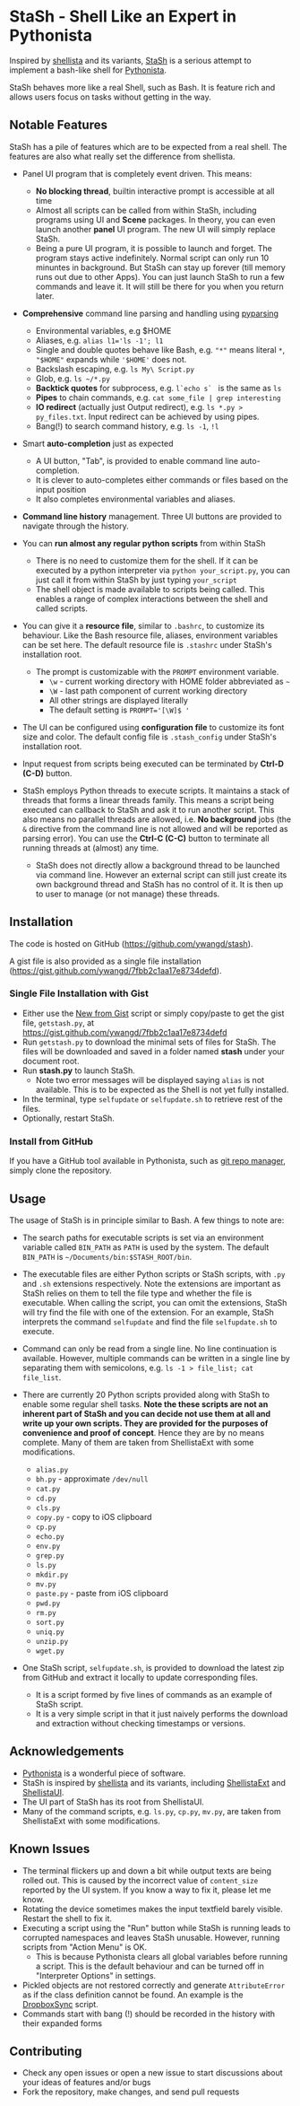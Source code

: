 # StaSh - Shell Like an Expert in Pythonista
Inspired by
[shellista](http://omz-forums.appspot.com/pythonista/post/5302343285342208) and
its variants, [StaSh](https://github.com/ywangd/stash) is a serious attempt to
implement a bash-like shell for [Pythonista](http://omz-software.com/pythonista/).

StaSh behaves more like a real Shell, such as Bash. It is feature rich and
allows users focus on tasks without getting in the way. 

## Notable Features
StaSh has a pile of features which are to be expected from a real shell. The
features are also what really set the difference from shellista.

* Panel UI program that is completely event driven. This means:
    * **No blocking thread**, builtin interactive prompt is accessible at all time
    * Almost all scripts can be called from within StaSh, including programs
      using UI and **Scene** packages. In theory, you can even launch another
      **panel** UI program. The new UI will simply replace StaSh.
    * Being a pure UI program, it is possible to launch and forget. The program
      stays active indefinitely. Normal script can only run 10 minuntes in
      background. But StaSh can stay up forever (till memory runs out due to
      other Apps). You can just launch StaSh to run a few commands and leave it.
      It will still be there for you when you return later.

* **Comprehensive** command line parsing and handling using
  [pyparsing](http://pyparsing.wikispaces.com)
    * Environmental variables, e.g $HOME
    * Aliases, e.g. `alias l1='ls -1'; l1`
    * Single and double quotes behave like Bash, e.g. `"*"` means literal `*`,
      `"$HOME"` expands while `'$HOME'` does not.
    * Backslash escaping, e.g. `ls My\ Script.py`
    * Glob, e.g. `ls ~/*.py`
    * **Backtick quotes** for subprocess, e.g. ``l`echo s` `` is the same as `ls`
    * **Pipes** to chain commands, e.g. `cat some_file | grep interesting`
    * **IO redirect** (actually just Output redirect), e.g. `ls *.py > py_files.txt`. 
      Input redirect can be achieved by using pipes.
    * Bang(!) to search command history, e.g. `ls -1`, `!l`

* Smart **auto-completion** just as expected
    * A UI button, "Tab", is provided to enable command line auto-completion.
    * It is clever to auto-completes either commands or files based on the input
      position
    * It also completes environmental variables and aliases.

* **Command line history** management. Three UI buttons are provided to navigate
  through the history.

* You can **run almost any regular python scripts** from within StaSh 
    * There is no need to customize them for the shell. If it can be executed by
      a python interpreter via `python your_script.py`, you can just call it from
      within StaSh by just typing `your_script`
    * The shell object is made available to scripts being called. This enables a
      range of complex interactions between the shell and called scripts.

* You can give it a **resource file**, similar to `.bashrc`, to customize its
  behaviour. Like the Bash resource file, aliases, environment
  variables can be set here. The default resource file is `.stashrc` under
  StaSh's installation root.
    * The prompt is customizable with the `PROMPT` environment variable.
        * `\w` - current working directory with HOME folder abbreviated as `~`
        * `\W` - last path component of current working directory
        * All other strings are displayed literally
        * The default setting is `PROMPT='[\W]$ '`

* The UI can be configured using **configuration file** to customize its font
  size and color. The default config file is `.stash_config` under StaSh's
  installation root.

* Input request from scripts being executed can be terminated by **Ctrl-D
  (C-D)** button.

* StaSh employs Python threads to execute scripts. It maintains a stack of
  threads that forms a linear threads family. This means a script being executed can
  callback to StaSh and ask it to run another script. This also means no
  parallel threads are allowed, i.e. **No background** jobs (the `&` directive
  from the command line is not allowed and will be reported as parsing error).
  You can use the **Ctrl-C (C-C)** button to terminate all running threads at
  (almost) any time.
    * StaSh does not directly allow a background thread to be launched via
      command line. However an external script can still just create its own
      background thread and StaSh has no control of it. It is then up to user
      to manage (or not manage) these threads.

## Installation
The code is hosted on GitHub (https://github.com/ywangd/stash). 

A gist file is also provided as a single file installation
(https://gist.github.com/ywangd/7fbb2c1aa17e8734defd).

### Single File Installation with Gist
* Either use the [New from
  Gist](https://gist.github.com/omz/b0644f5ed1d94bd32805) script or simply
  copy/paste to get the gist file, `getstash.py`, at
  https://gist.github.com/ywangd/7fbb2c1aa17e8734defd
* Run `getstash.py` to download the minimal sets of files for StaSh. The files
  will be downloaded and saved in a folder named **stash** under your document
  root.
* Run **stash.py** to launch StaSh. 
    * Note two error messages will be displayed saying `alias` is not available.
      This is to be expected as the Shell is not yet fully installed.
* In the terminal, type `selfupdate` or `selfupdate.sh` to retrieve rest of the
  files. 
* Optionally, restart StaSh.

### Install from GitHub
If you have a GitHub tool available in Pythonista, such as [git repo
manager](http://omz-forums.appspot.com/pythonista/post/5810965861892096), simply
clone the repository.

## Usage
The usage of StaSh is in principle similar to Bash. A few things to note are:

* The search paths for executable scripts is set via an environment variable
  called `BIN_PATH` as `PATH` is used by the system. The default `BIN_PATH` is
  `~/Documents/bin:$STASH_ROOT/bin`.

* The executable files are either Python scripts or StaSh scripts, with `.py`
  and `.sh` extensions respectively. Note the extensions are important as StaSh
  relies on them to tell the file type and whether the file is executable. When
  calling the script, you can omit the extensions, StaSh will try find the file
  with one of the extension. For an example, StaSh interprets the command
  `selfupdate` and find the file `selfupdate.sh` to execute.

* Command can only be read from a single line. No line continuation is
  available. However, multiple commands can be written in a single line by
  separating them with semicolons, e.g. `ls -1 > file_list; cat file_list`.

* There are currently 20 Python scripts provided along with StaSh to enable some
  regular shell tasks. **Note the these scripts are not an inherent part of StaSh
  and you can decide not use them at all and write up your own scripts. They are
  provided for the purposes of convenience and proof of concept**. Hence they
  are by no means complete. Many of them are taken from ShellistaExt with some
  modifications.
    * `alias.py`
    * `bh.py` - approximate `/dev/null`
    * `cat.py`
    * `cd.py`
    * `cls.py`
    * `copy.py` - copy to iOS clipboard
    * `cp.py`
    * `echo.py`
    * `env.py`
    * `grep.py`
    * `ls.py`
    * `mkdir.py`
    * `mv.py`
    * `paste.py` - paste from iOS clipboard
    * `pwd.py`
    * `rm.py`
    * `sort.py`
    * `uniq.py`
    * `unzip.py`
    * `wget.py`

* One StaSh script, `selfupdate.sh`, is provided to download the latest zip from
  GitHub and extract it locally to update corresponding files. 
    * It is a script formed by five lines of commands as an example of StaSh
      script.
    * It is a very simple script in that it just naively performs the download
      and extraction without checking timestamps or versions.


## Acknowledgements
* [Pythonista](http://omz-software.com/pythonista/) is a wonderful piece of
  software.
* StaSh is inspired by
  [shellista](http://omz-forums.appspot.com/pythonista/post/5302343285342208)
  and its variants, including
  [ShellistaExt](https://github.com/briarfox/ShellistaExt) and
  [ShellistaUI](https://github.com/transistor1/shellista/tree/dev-modular).
* The UI part of StaSh has its root from ShellistaUI.
* Many of the command scripts, e.g. `ls.py`, `cp.py`, `mv.py`, are taken from
  ShellistaExt with some modifications. 


## Known Issues
* The terminal flickers up and down a bit while output texts are being rolled
  out. This is caused by the incorrect value of `content_size` reported by the
  UI system. If you know a way to fix it, please let me know.
* Rotating the device sometimes makes the input textfield barely visible.
  Restart the shell to fix it.
* Executing a script using the "Run" button while StaSh is running leads to
  corrupted namespaces and leaves StaSh unusable. However, running scripts from
  "Action Menu" is OK.
    - This is because Pythonista clears all global variables before running a
      script. This is the default behaviour and can be turned off in
      "Interpreter Options" in settings.
* Pickled objects are not restored correctly and generate `AttributeError` as
  if the class definition cannot be found. An example is the
  [DropboxSync](https://gist.github.com/freekrai/4183134) script.
* Commands start with bang (!) should be recorded in the history with their
  expanded forms

## Contributing
- Check any open issues or open a new issue to start discussions about your
  ideas of features and/or bugs
- Fork the repository, make changes, and send pull requests



